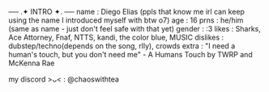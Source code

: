 ── .✦ INTRO ✦. ──
name : Diego Elias (ppls that know me irl can keep using the name I introduced myself with btw o7)
age  :  16
prns :  he/him (same as name - just don't feel safe with that yet)
gender : :3 
likes : Sharks, Ace Attorney, Fnaf, NTTS, kandi, the color blue, MUSIC
dislikes : dubstep/techno(depends on the song, rlly), crowds
extra : "I need a human's touch, but you don't need me" - A Humans Touch by TWRP and McKenna Rae

my discord >ᴗ< : @chaoswithtea
